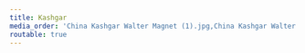 ```yaml
---
title: Kashgar
media_order: 'China Kashgar Walter Magnet (1).jpg,China Kashgar Walter Magnet (2).jpg,China Kashgar Walter Magnet (3).jpg,China Kashgar Walter Magnet (4).jpg,China Kashgar Walter Magnet (5).jpg,China Kashgar Walter Magnet (6).jpg,China Kashgar Walter Magnet (7).jpg,China Kashgar Walter Magnet (8).jpg,China Kashgar Walter Magnet (9).jpg,China Kashgar Walter Magnet (10).jpg,China Kashgar Walter Magnet (11).jpg,China Kashgar Walter Magnet (12).jpg,China Kashgar Walter Magnet (13).jpg,China Kashgar Walter Magnet (14).jpg,China Kashgar Walter Magnet (15).jpg'
routable: true
---
```


